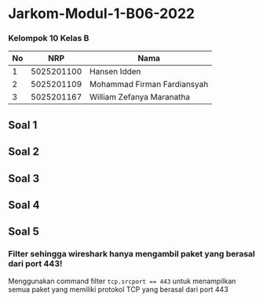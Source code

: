 # Jarkom-Modul-1-B06-2022

### Kelompok 10 Kelas B

| **No** | **NRP** | **Nama** | 
| ------------- | ------------- | --------- |
| 1 | 5025201100 | Hansen Idden | 
| 2 | 5025201109 | Mohammad Firman Fardiansyah |
| 3 | 5025201167 | William Zefanya Maranatha |

## Soal 1

## Soal 2

## Soal 3

## Soal 4

## Soal 5
### Filter sehingga wireshark hanya mengambil paket yang berasal dari port 443!
Menggunakan command filter `tcp.srcport == 443` untuk menampilkan semua paket yang memiliki protokol TCP yang berasal dari port 443
